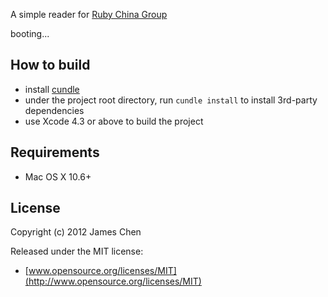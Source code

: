 A simple reader for [Ruby China Group](http://ruby-china.org)

booting...

## How to build

* install [cundle](https://github.com/ashchan/cundle)
* under the project root directory, run `cundle install` to install 3rd-party dependencies
* use Xcode 4.3 or above to build the project

## Requirements

* Mac OS X 10.6+

## License

Copyright (c) 2012 James Chen

Released under the MIT license:

* [www.opensource.org/licenses/MIT](http://www.opensource.org/licenses/MIT)
